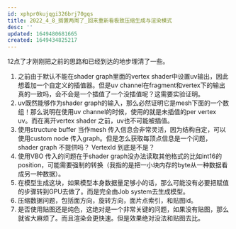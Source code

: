```yaml
---
id: xphpr0kujqgi326brj70gqs
title: 2022_4_8_搁置两周了_回来重新看极致压缩生成与渲染模式
desc: ''
updated: 1649480681665
created: 1649434825217
---
```

12点了才刚刚把之前的思路和已经到达的地步理清了一些。

1. 之前由于默认不能在shader graph里面的vertex shader中设置uv输出，因此想着加一个自定义的插值器。但是uv channel在fragment和vertex下的输出真的一致吗，会不会是一个插值了一个没插值呢？这需要实验证明。
2. uv既然能够作为shader graph的输入，那么必然证明它是mesh下面的一个数组！那么说明在使用uv channel的时候，使用的就是未插值的per vertex uv。而在离开vertex shader 之前，uv也不可能被插值。
3. 使用structure buffer 当作mesh 传入信息会非常灵活，因为结构自定，可以使用custom node 传入graph。但是怎么获取每顶点信息是一个问题，shader graph 不提供吗？ VertexId 到底是不是？
4. 使用VBO 传入的问题在于shader graph没办法读取其他格式的比如int16的position，可能需要强制的转换（我指的是把一小块内存的byte从一种数据看成另一种数据）。
5. 在模型生成这块，如果模型本身数据量足够小的话，那么可能没有必要把赋值的步骤转到GPU去做了。而是完全由Job system去生成模型。
6. 压缩数据问题，包括面方向，旋转方向，面片点索引，和贴图id。
7. 是否使用贴图还是纯色，这绝对是一个非常关键的问题，如果没有贴图，那么就省大麻烦了。而且渲染会更快速。但是效果绝对没法和贴图去比。
